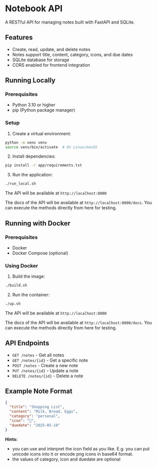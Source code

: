 # Notebook API

A RESTful API for managing notes built with FastAPI and SQLite.

## Features

- Create, read, update, and delete notes
- Notes support title, content, category, icons, and due dates
- SQLite database for storage
- CORS enabled for frontend integration

## Running Locally

### Prerequisites

- Python 3.10 or higher
- pip (Python package manager)

### Setup

1. Create a virtual environment:
```bash
python -m venv venv
source venv/bin/activate  # On Linux/macOS
```

2. Install dependencies:
```bash
pip install -r app/requirements.txt
```

3. Run the application:
```bash
./run_local.sh
```

The API will be available at `http://localhost:8000`

The docs of the API will be available at `http://localhost:8000/docs`. You can execute the methods directly from here for testing.


## Running with Docker

### Prerequisites

- Docker
- Docker Compose (optional)

### Using Docker

1. Build the image:
```bash
./build.sh
```

2. Run the container:
```bash
./up.sh
```

The API will be available at `http://localhost:8000`

The docs of the API will be available at `http://localhost:8000/docs`. You can execute the methods directly from here for testing.

## API Endpoints

- `GET /notes` - Get all notes
- `GET /notes/{id}` - Get a specific note
- `POST /notes` - Create a new note
- `PUT /notes/{id}` - Update a note
- `DELETE /notes/{id}` - Delete a note

## Example Note Format

```json
{
  "title": "Shopping List",
  "content": "Milk, Bread, Eggs",
  "category": "personal",
  "icon": "🛒",
  "duedate": "2025-05-10"
}
```

**Hints:** 
- you can use and interpret the icon field as you like. E.g. you can put unicode icons into it or encode png icons in base64 format.
- the values of category, icon and duedate are optional
